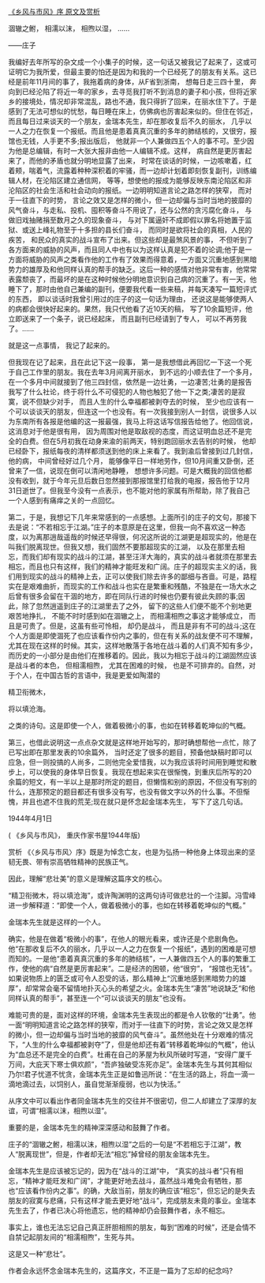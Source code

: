 [《乡风与市风》序 原文及赏析](https://www.vrrw.net/wx/14478.html)

涸辙之鲋， 相濡以沫， 相煦以湿， ……

——庄子

我编好去年所写的杂文成一个小集子的时候，这一句话又被我记了起来了，这或可证明它为我所爱，但最主要的怕还是因为和我的一个已经死了的朋友有关系。这已经是前年11月间的事了，我拖着病的身体，从F省到浙南， 想每日走三四十里， 奔向到已经沦陷了将近一年的家乡，去寻觅我打听不到消息的妻子和小孩，但将近家乡的接境处，情况却非常混乱，路也不通，我只得折了回来，在丽水住下了。于是感到了无法可想似的忧愁，每日睡在床上，仿佛病也厉害起来似的。但住在邻近， 而且每日过来谈天的一个朋友，金瑞本先生，却在那收复后不久的丽水， 几乎以一人之力在恢复一个报纸。而且他是患着真真沉重的多年的肺结核的，又很穷，报馆也无钱，人手更不多;报出版后， 他就非一个人兼做四五个人的事不可。至少因为他是总编辑，有时一大张大报非由他一人编辑不成。这样， 病自然是更厉害起来了，而他的矛盾也就分明地显露了出来， 时常在谈话的时候，一边咳嗽着，红着颊，喘着气，流露着种种深积着的牢骚，而一边却计划着即刻恢复副刊，训练编辑人材，在沦陷区建立通信网， 等等，想使他的报成为能够反映东南沦陷区和非沦陷区的社会生活和社会动向的报纸。一边明明知道言论之路怎样的狭窄， 而对于一往直下的时势， 言论之效又是怎样的微小，但一边却偏与当时当地的披靡的风气奋斗，与走私、投机、囤积等奋斗不用说了，还与公然的贪污腐化奋斗， 与做旧戏抽赌捐至数月之久的现象奋斗， 与对下属逼奸不成即假以罪名将她置于监狱、或送上峰礼物至于十多担的县长们奋斗， 而同时是欲将社会的真相，人民的疾苦， 和民众的真实的战斗宣布了出来。但这些却是最煞风景的事， 不但听到了各方面来的威胁的风声，而且同人中也有以为这样认真是犯不着的论调;他于是一方面将威胁的风声之类看作他的工作有了效果而得意着，一方面又沉重地感到黑暗势力的雄厚及和他同样认真的帮手的缺乏。这后一种的感情对他非常有害，他常常表露颓丧了，而最坏的是在这种时候他分明地意识到自己病的沉重了。有一天，他睡下了，那时由他自己兼编的副刊，便要我代看一些来稿，并每天凑写一篇短评式的东西， 即以谈话时我曾引用过的庄子的这一句话为理由， 还说这是能够使两人的病都会很快好起来的。果然，我只代他看了近10天的稿， 写了10余篇短评，他立即送来了一个条子，说已经起床， 而且副刊已经请到了专人， 可以不再劳我了。……

就是这一点事情， 我记了起来的。

但我现在记了起来，且在此记下这一段事， 第一是我想借此再回忆一下这一个死于自己工作里的朋友。我在去年3月间离开丽水， 到不远的小顺去住了一个多月， 在一个多月中间就接到了他三四封信，依然是一边壮勇，一边凄苦;壮勇的是报告我写了什么社论，终于将什么不可侵犯的人物也触犯了他一下之类;凄苦的是寂寞，说不但缺少对手， 而且人生的什么幸福都被剥夺去的时候， 至少也应该有一个可以谈谈天的朋友，但连这一个也没有。有一次我接到别人一封信，说很多人以为东南所有各报是他编的这一报最强，我马上将这话写信报告给他了。他回信说，这消息对于他是很有用， 因为周围对他是取敌视的态度，而这证明血总还不是完全的白费。但在5月初我在动身来渝的前两天，特别跑回丽水去告别的时候， 他却已经卧下，报纸每夜的清样都须送到他的床上来看了。我到渝后曾接到过几封信，他的病， 中间曾经好过几个月， 能够像平日一样地劳作，但10月间重又卧倒，还曾来了一信，说现在倒可以清闲地静睡， 想想许多问题。可是大概我的回信他都没有收到，就于今年元旦后数日忽然接到那报馆里打给我的电报，报告他于12月31日逝世了。但我至今没有一点表示，也不能对他的家属有所帮助，除了我自己一个人感到有痛痒之关的一点回忆。

第二，于是，我想记下几年来常感到的一点感想。上面所引的庄子的文句，那接下去是说：“不若相忘于江湖。”庄子的本意原是在这里，但我一向不喜欢这一种态度，以为离那逍哉遥哉的时候还早得很，何况这所说的江湖更是超现实的，他是在叫我们脱离现世。但我又想，我们固然不要那超现实的江湖， 以及在那里去相忘，而我们却有现实的战斗的江湖，甚至汪洋大海的，真实的战斗者就须在那里去相忘，而且也只有这样，我们的精神才能旺发和广阔。庄子的超现实主义的话，我们用到现实的战斗的精神上去，正可以使我们除去许多的鄙细与吝啬。可是，路程实在是艰难曲折，而现实的工作和战斗也实在是繁重和残酷，不独是在一场大水之后曾有很多会留在干涸的地方，即在同队行进的时候也仍要有彼此失顾的事;因此，除了忽然逍遥到庄子的江湖里去了之外， 留下的这些人们便不能不个别地更艰苦地挣扎， 不能不时时感到如在涸辙之上， 而相濡相煦之事这才能够成立， 而且是可贵了。但是，这虽有些可怜相， 却仍是战斗， 而且是非有不可的战斗;这在个人方面是即使涸死了也应该看作份内之事的，但在有关系的战友便不可不理解， 尤其在现在这样的时候。其实，这样地散落于各地在战斗着的人们真不知有多少，而历史的一小部分是由他们在推移着的。因此，我以为相忘于战斗的江湖固然应该是战斗者的本色， 但相濡相煦， 尤其在困难的时候， 也是不可排弃的。自然，对于个人，在中国古哲的言语中，我是更爱如陶潜的

精卫衔微木，

将以填沧海。

之类的诗句。这是即使一个人，做着极微小的事，也如在转移着乾坤似的气概。

第三，也借此说明这一点点杂文就是这样地开始写的，那时确想帮他一点忙，除了已写出即在那里发表的10余篇外， 当时还定了很多的题目，预备他缺稿时即可以应急，但一则投搞的人尚多，二则他完全爱惜我，以为我应该将时间用到睡觉和散步上，可以使我的身体早日恢复。我现在想起来实在很惭愧，到重庆后所写的20余篇的短文，有一半以上是那时所定的题目，但懒惰和别的原因，不但没有写别的什么，连那预定的题目都还有很多没有写，也没有做文字以外的什么事。不但惭愧，并且也遮不住我的荒芜;现在就只是怀念起金瑞本先生， 写下了这几句话。

1944年4月1日

( 《乡风与市风》， 重庆作家书屋1944年版)



赏析 《〈乡风与市风〉序》既是为悼念亡友，也是为弘扬一种他身上体现出来的坚韧无畏、带有崇高牺牲精神的民族正气。

因此，理解“悲壮美”的意义是理解这篇序文的核心。

“精卫衔微木，将以填沧海”，或许陶渊明的这两句诗可做悲壮的一个注脚。冯雪峰进一步解释道：“即使一个人，做着极微小的事，也如在转移着乾坤似的气概。”

金瑞本先生就是这样的一个人。

确实，他是在做着“极微小的事”，在他人的眼光看来，或许还是个悲剧角色。他“在那收复后不久的丽水，几乎以一人之力在恢复一个报纸”，遇到的困难是可想而知的。一是他“患着真真沉重的多年的肺结核”，一人兼做四五个人的事的繁重工作，使他的病“自然是更厉害起来”。二是经济的困顿，他“很穷”， “报馆也无钱”。如果说物质上的匮乏或可令人忍受的话，那么精神上“沉重地感到黑暗势力的雄厚”，却常常会毫不留情地扑灭心头的希望之火。金瑞本先生“凄苦”地说缺乏“和他同样认真的帮手”，甚至连一个“可以谈谈天的朋友”也没有。

难能可贵的是，面对这样的环境，金瑞本先生表现出的都是令人钦敬的“壮勇”。他一面“明明知道言论之路怎样的狭窄，而对于一往直下的时势，言论之效又是怎样的微小，但一边却偏与当时当地的披靡的风气奋斗”。虽然他处在十分艰难的情况下，“人生的什么幸福都被剥夺”了，但是他却还有着“转移着乾坤似的气概”，他认为“血总还不是完全的白费”。杜甫在自己的茅屋为秋风所破时写道，“安得广厦千万间，大庇天下寒士俱欢颜”，“吾庐独破受冻死亦足”。金瑞本先生与其何其相似乃尔!君子忧道不忧贪，金瑞本先生正是如鲁迅所说：“在生活的路上，将血一滴一滴地滴过去，以饲别人，虽自觉渐渐瘦弱，也以为快活。”

从序文中可以看出作者同金瑞本先生的交往并不很密切，但二人却建立了深厚的友谊，可谓“相濡以沫，相煦以湿”。

重要的是，金瑞本先生的精神深深感动和鼓舞了作者。

庄子的“涸辙之鲋，相濡以沫，相煦以湿”之后的一句是“不若相忘于江湖”，教人“脱离现世”，但是，作者却无法“相忘”掉曾经的朋友金瑞本先生。

金瑞本先生是应该被忘记的，因为在“战斗的江湖”中， “真实的战斗者”只有相忘，“精神才能旺发和广阔”，才能更好地去战斗，虽然战斗难免会有牺牲，那也“应该看作份内之事”。的确，大敌当前，朋友的确应该“相忘”，但忘记的是失去朋友的寂寞与悲痛，只有这样才能去更好地“战斗”，完成朋友未竟的事业。金瑞本先生去了，作者已决心将他遗忘，他的精神却仍会鼓舞作者，永不相忘。

事实上，谁也无法忘记自己真正肝胆相照的朋友，每到“困难的时候”，还是会情不自禁记起朋友间的“相濡相煦”，生死与共。

这是又一种“悲壮”。

作者会永远怀念金瑞本先生的，这篇序文，不正是一篇为了忘却的纪念吗?

